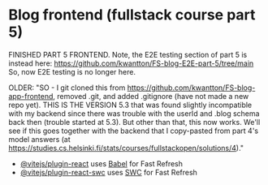 # Blog frontend (fullstack course part 5)

FINISHED PART 5 FRONTEND. Note, the E2E testing section of part 5 is instead here: https://github.com/kwantton/FS-blog-E2E-part-5/tree/main
So, now E2E testing is no longer here.

OLDER:
"SO - I git cloned this from https://github.com/kwantton/FS-blog-app-frontend, removed .git, and added .gitignore (have not made a new repo yet).
THIS IS THE VERSION 5.3 that was found slightly incompatible with my backend since there was trouble with the userId and .blog schema back then
(trouble started at 5.3). But other than that, this now works. We'll see if this goes together with the backend that I copy-pasted from
part 4's model answers (at https://studies.cs.helsinki.fi/stats/courses/fullstackopen/solutions/4)."

- [@vitejs/plugin-react](https://github.com/vitejs/vite-plugin-react/blob/main/packages/plugin-react/README.md) uses [Babel](https://babeljs.io/) for Fast Refresh
- [@vitejs/plugin-react-swc](https://github.com/vitejs/vite-plugin-react-swc) uses [SWC](https://swc.rs/) for Fast Refresh
